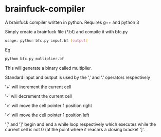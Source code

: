 # brainfuck-compiler
A brainfuck compiler written in python. Requires g++ and python 3

Simply create a brainfuck file (*.bf) and compile it with bfc.py

```bash
usage: python bfc.py input.bf [output]
```

Eg

```bash
python bfc.py multiplier.bf
```

This will generate a binary called multiplier.

Standard input and output is used by the ',' and '.' operators respectively

'+' will increment the current cell

'-' will decrement the current cell

'>' will move the cell pointer 1 position right

'<' will move the cell pointer 1 position left

'[' and ']' begin and end a while loop respectively which executes while the current cell is not 0 (at the point where it reachrs a closing bracket ']'.
